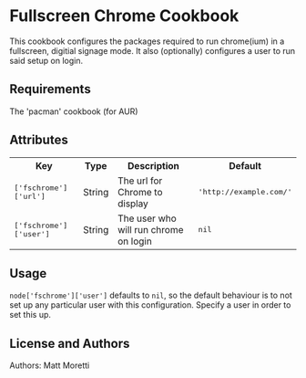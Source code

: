 Fullscreen Chrome Cookbook
==========================
This cookbook configures the packages required to run chrome(ium) in a
fullscreen, digitial signage mode.  It also (optionally) configures a
user to run said setup on login.

Requirements
------------
The 'pacman' cookbook (for AUR)

Attributes
----------
<table>
  <tr>
    <th>Key</th>
    <th>Type</th>
    <th>Description</th>
    <th>Default</th>
  </tr>
  <tr>
    <td><tt>['fschrome']['url']</tt></td>
    <td>String</td>
    <td>The url for Chrome to display</td>
    <td><tt>'http://example.com/'</tt></td>
  </tr>
  <tr>
    <td><tt>['fschrome']['user']</tt></td>
    <td>String</td>
    <td>The user who will run chrome on login</td>
    <td><tt>nil</tt></td>
  </tr>
</table>

Usage
-----
`node['fschrome']['user']` defaults to `nil`, so the default behaviour
is to not set up any particular user with this configuration.  Specify a
user in order to set this up.

License and Authors
-------------------
Authors: Matt Moretti
